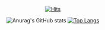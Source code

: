 <div align=center>
  
[![Hits](https://hits.seeyoufarm.com/api/count/incr/badge.svg?url=https%3A%2F%2Fgithub.com%2Fhan51361&count_bg=%23350092&title_bg=%23FD4EFD&icon=spring.svg&icon_color=%23FFFFFF&title=hits&edge_flat=false)](https://hits.seeyoufarm.com)
 
![Anurag's GitHub stats](https://github-readme-stats.vercel.app/api?username=han51361&show_icons=true&theme=radical&show_icons=true&hide=stars&include_all_commits=true&count_private=true)
[![Top Langs](https://github-readme-stats.vercel.app/api/top-langs/?username=han51361&hide=javascript,html,CSS&theme=radical)](https://github.com/anuraghazra/github-readme-stats)

</div>
